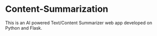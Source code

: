 # Content-Summarization
This is an AI powered Text/Content Summarizer web app developed on Python and Flask.
